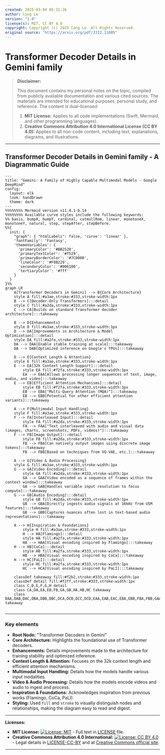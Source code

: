 ```yaml
---
created: 2025-03-04 05:31:26
author: Cong Le
version: "1.0"
license(s): MIT, CC BY 4.0
copyright: Copyright (c) 2025 Cong Le. All Rights Reserved.
original source: "https://arxiv.org/pdf/2312.11805"
---
```




# Transformer Decoder Details in Gemini family
> **Disclaimer:**
>
> This document contains my personal notes on the topic,
> compiled from publicly available documentation and various cited sources.
> The materials are intended for educational purposes, personal study, and reference.
> The content is dual-licensed:
> 1. **MIT License:** Applies to all code implementations (Swift, Mermaid, and other programming languages).
> 2. **Creative Commons Attribution 4.0 International License (CC BY 4.0):** Applies to all non-code content, including text, explanations, diagrams, and illustrations.
---


## Transformer Decoder Details in Gemini family - A Diagrammatic Guide 


```mermaid
---
title: "Gemini: A Family of Highly Capable Multimodal Models - Google DeepMind"
config:
  layout: elk
  look: handDrawn
  theme: dark
---
%%%%%%%% Mermaid version v11.4.1-b.14
%%%%%%%% Available curve styles include the following keywords:
%% basis, bumpX, bumpY, cardinal, catmullRom, linear, monotoneX, monotoneY, natural, step, stepAfter, stepBefore.
%%{
  init: {
    "graph": { "htmlLabels": false, 'curve': 'linear' },
    'fontFamily': 'Fantasy',
    'themeVariables': {
      'primaryColor': '#BB2528',
      'primaryTextColor': '#f529',
      'primaryBorderColor': '#7C0000',
      'lineColor': '#F8B229',
      'secondaryColor': '#006100',
      'tertiaryColor': '#fff'
    }
  }
}%%
graph LR
    A[Transformer Decoders in Gemini] --> B{Core Architecture}
    style A fill:#a3ae,stroke:#333,stroke-width:1px
    B --> C[Decoder-Only Transformers]:::detail
    style C fill:#a2da,stroke:#333,stroke-width:1px
    C --> CA[Builds on standard Transformer decoder architecture]:::takeaway

    B --> D{Enhancements}
    style D fill:#a3ae,stroke:#333,stroke-width:1px
    D --> DA[Improvements in Architecture & Model Optimization]:::detail
    style DA fill:#a2fa,stroke:#333,stroke-width:1px
    DA --> DAA[Enable stable training at scale]:::takeaway
    DA --> DAB[Optimized inference on Google's TPUs]:::takeaway

    D --> E{Context Length & Attention}
    style E fill:#a3ae,stroke:#333,stroke-width:1px
    E --> EA[32k Context Length Support]:::detail
        style EA fill:#f2fa,stroke:#333,stroke-width:1px
        EA --> EAA[Allows processing longer sequences of text, image, audio, and video]:::takeaway
    E --> EB[Efficient Attention Mechanisms]:::detail
        style EB fill:#f2fa,stroke:#333,stroke-width:1px
        EB --> EBA["Multi-Query Attention (MQA)"]:::takeaway
        EB --> EBB[Potential for other efficient attention variants]:::takeaway

    A --> F{Multimodal Input Handling}
    style F fill:#a3ae,stroke:#333,stroke-width:1px
    F --> FA[Interleaved Input]:::detail
        style FA fill:#a2da,stroke:#333,stroke-width:1px
        FA --> FAA["Text interleaved with audio and visual data (images, charts, screenshots, PDFs, videos)"]:::takeaway
    F --> FB[Image Output]:::detail
        style FB fill:#a2da,stroke:#333,stroke-width:1px
        FB --> FBA[Can natively output images using discrete image tokens]:::takeaway
        FB --> FBB[Based on techniques from VQ-VAE, etc.]:::takeaway

    A --> G{Video & Audio Processing}
    style G fill:#a3ae,stroke:#333,stroke-width:1px
    G --> GA[Video Encoding]:::detail
        style GA fill:#a2da,stroke:#333,stroke-width:1px
        GA --> GAA[Video encoded as a sequence of frames within the context window]:::takeaway
        GA --> GAB[Handles variable input resolution to focus compute]:::takeaway
    G --> GB[Audio Encoding]:::detail
        style GB fill:#a2da,stroke:#333,stroke-width:1px
        GB --> GBA[Directly ingests audio signals at 16kHz from USM features]:::takeaway
        GB --> GBB[Captures nuances often lost in text-based audio representations]:::takeaway

    A --> H{Inspiration & Foundations}
        style H fill:#a3ae,stroke:#333,stroke-width:1px
        H --> HA[Flamingo]:::detail
        style HA fill:#a2fa,stroke:#333,stroke-width:1px
        HA --> HAA[Visual encoding inspired by Flamingo]:::takeaway
    H --> HB[CoCa]:::detail
        style HB fill:#a2fa,stroke:#333,stroke-width:1px
        HB --> HBA[Visual encoding inspired by CoCa]:::takeaway
    H --> HC[PaLI]:::detail
        style HC fill:#a2fa,stroke:#333,stroke-width:1px
        HC --> HCA[Visual encoding inspired by PaLI]:::takeaway
        
    classDef takeaway fill:#f2b2,stroke:#333,stroke-width:1px
    classDef detail fill:#f2ff,stroke:#333,stroke-width:1px
    class C,D,E,F,G,H detail
    class CA,DA,EA,EB,FB,GA,GB,HA,HB,HC takeaway
    class DAA,DAB,DAC,DBA,DBB,DBC,DCA,DCB,DCC,DCD,EAA,EAB,EAC,EBA,EBB,FBA,FBB,GAA,GAB,GBA,GBB,HAA,HBA,HCA takeaway
    
```

---


### Key elements

*   **Root Node:** "Transformer Decoders in Gemini"
*   **Core Architecture:** Highlights the foundational use of Transformer decoders.
*   **Enhancements:** Details improvements made to the architecture for training stability and optimized inference.
*   **Context Length & Attention:** Focuses on the 32k context length and efficient attention mechanisms.
*   **Multimodal Input Handling:**  Details how the models handle various input modalities.
*   **Video & Audio Processing:** Details how the models encode videos and audio to ingest and process.
*   **Inspiration & Foundations:** Acknowledges inspiration from previous works (Flamingo, CoCa, PaLI).
*   **Styling:** Used `fill` and `stroke` to visually distinguish nodes and relationships, making the diagram easy to read and digest.



---
**Licenses:**

- **MIT License:**  [![License: MIT](https://img.shields.io/badge/License-MIT-yellow.svg)](LICENSE) - Full text in [LICENSE](LICENSE) file.
- **Creative Commons Attribution 4.0 International:** [![License: CC BY 4.0](https://licensebuttons.net/l/by/4.0/88x31.png)](LICENSE-CC-BY) - Legal details in [LICENSE-CC-BY](LICENSE-CC-BY) and at [Creative Commons official site](http://creativecommons.org/licenses/by/4.0/).

---
